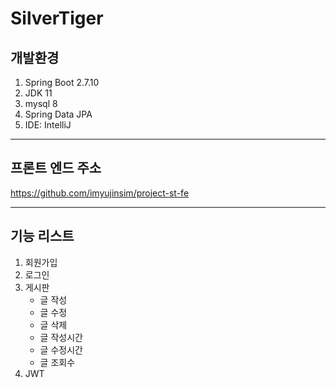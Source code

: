 # SilverTiger
## 개발환경
1. Spring Boot 2.7.10
2. JDK 11
3. mysql 8
4. Spring Data JPA
5. IDE: IntelliJ
---
## 프론트 엔드 주소
https://github.com/imyujinsim/project-st-fe

---
## 기능 리스트
1. 회원가입
2. 로그인
3. 게시판
   - 글 작성
   - 글 수정
   - 글 삭제
   - 글 작성시간
   - 글 수정시간
   - 글 조회수
4. JWT
